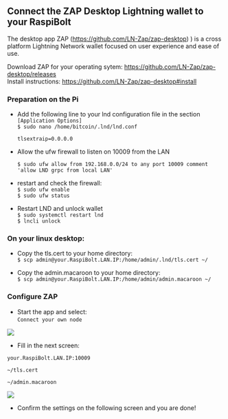 

## Connect the ZAP Desktop Lightning wallet to your RaspiBolt


The desktop app ZAP (https://github.com/LN-Zap/zap-desktop)
) is a cross platform Lightning Network wallet focused on user experience and ease of use.

Download ZAP for your operating sytem:
https://github.com/LN-Zap/zap-desktop/releases  
Install instructions: https://github.com/LN-Zap/zap-desktop#install


### Preparation on the Pi

* Add the following line to your lnd configuration file in the section `[Application Options]`  
  `$ sudo nano /home/bitcoin/.lnd/lnd.conf`
  
  ```tlsextraip=0.0.0.0```
* Allow the ufw firewall to listen on 10009 from the LAN

  `$ sudo ufw allow from 192.168.0.0/24 to any port 10009 comment 'allow LND grpc from local LAN'`

 * restart and check the firewall:  
 `$ sudo ufw enable`  
 `$ sudo ufw status`

* Restart LND and unlock wallet  
  `$ sudo systemctl restart lnd`  
  `$ lncli unlock` 
### On your linux desktop:  

* Copy the tls.cert to your home directory:  
  `$ scp admin@your.RaspiBolt.LAN.IP:/home/admin/.lnd/tls.cert ~/`

* Copy the admin.macaroon to your home directory:  
`$ scp admin@your.RaspiBolt.LAN.IP:/home/admin/admin.macaroon ~/`

### Configure ZAP

* Start the app and select:  
```Connect your own node```

![](zap1.png)


* Fill in the next screen:

`your.RaspiBolt.LAN.IP:10009`

`~/tls.cert`

`~/admin.macaroon`

![](zap2.png)

* Confirm the settings on the following screen and you are done!

